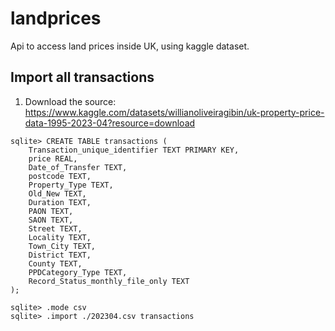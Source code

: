 # landprices
Api to access land prices inside UK, using kaggle dataset.


## Import all transactions

1. Download the source: https://www.kaggle.com/datasets/willianoliveiragibin/uk-property-price-data-1995-2023-04?resource=download

```
sqlite> CREATE TABLE transactions (
    Transaction_unique_identifier TEXT PRIMARY KEY,
    price REAL,
    Date_of_Transfer TEXT,
    postcode TEXT,
    Property_Type TEXT,
    Old_New TEXT,
    Duration TEXT,
    PAON TEXT,
    SAON TEXT,
    Street TEXT,
    Locality TEXT,
    Town_City TEXT,
    District TEXT,
    County TEXT,
    PPDCategory_Type TEXT,
    Record_Status_monthly_file_only TEXT
);

sqlite> .mode csv
sqlite> .import ./202304.csv transactions
```